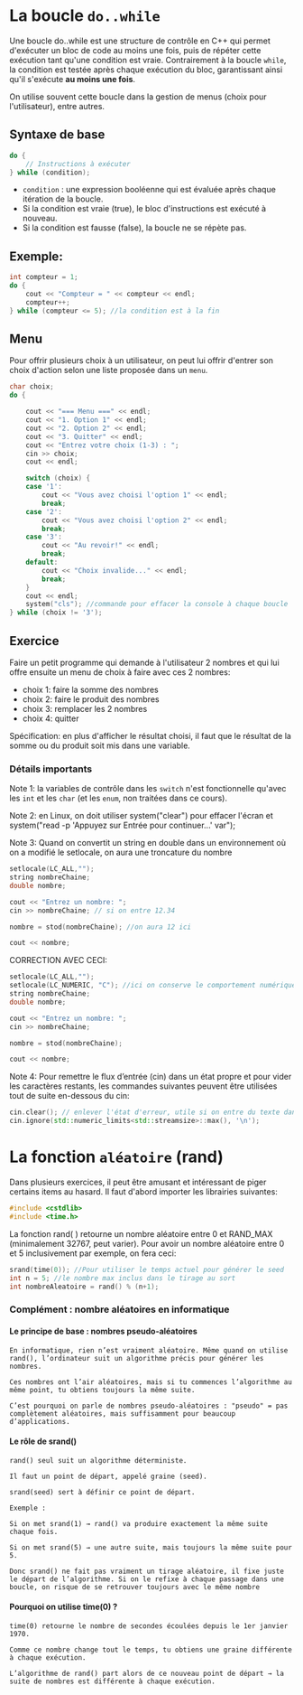 # La boucle `do..while`

Une boucle do..while est une structure de contrôle en C++ qui permet d'exécuter un bloc de code au moins une fois, puis de répéter cette exécution tant qu'une condition est vraie. Contrairement à la boucle `while`, la condition est testée après chaque exécution du bloc, garantissant ainsi qu'il s'exécute **au moins une fois**.

On utilise souvent cette boucle dans la gestion de menus (choix pour l'utilisateur), entre autres.

## Syntaxe de base

```cpp
do {
    // Instructions à exécuter
} while (condition);
```

- `condition` : une expression booléenne qui est évaluée après chaque itération de la boucle.
- Si la condition est vraie (true), le bloc d'instructions est exécuté à nouveau.
- Si la condition est fausse (false), la boucle ne se répète pas.

## Exemple:

```cpp
int compteur = 1;
do {
    cout << "Compteur = " << compteur << endl;
    compteur++;
} while (compteur <= 5); //la condition est à la fin
```

## Menu

Pour offrir plusieurs choix à un utilisateur, on peut lui offrir d'entrer son choix d'action selon une liste proposée dans un `menu`.

```cpp
char choix;
do {

    cout << "=== Menu ===" << endl;
    cout << "1. Option 1" << endl;
    cout << "2. Option 2" << endl;
    cout << "3. Quitter" << endl;
    cout << "Entrez votre choix (1-3) : ";
    cin >> choix;
    cout << endl;

    switch (choix) {
    case '1':
        cout << "Vous avez choisi l'option 1" << endl;
        break;
    case '2':
        cout << "Vous avez choisi l'option 2" << endl;
        break;
    case '3':
        cout << "Au revoir!" << endl;
        break;
    default:
        cout << "Choix invalide..." << endl;
        break;
    }
    cout << endl;
    system("cls"); //commande pour effacer la console à chaque boucle
} while (choix != '3');
```

## Exercice

Faire un petit programme qui demande à l'utilisateur 2 nombres et qui lui offre ensuite un menu de choix à faire avec ces 2 nombres: 
- choix 1: faire la somme des nombres
- choix 2: faire le produit des nombres
- choix 3: remplacer les 2 nombres
- choix 4: quitter

Spécification: en plus d'afficher le résultat choisi, il faut que le résultat de la somme ou du produit soit mis dans une variable.


### Détails importants

Note 1: la variables de contrôle dans les `switch` n'est fonctionnelle qu'avec les `int` et les `char` (et les `enum`, non traitées dans ce cours).

Note 2: en Linux, on doit utiliser system("clear") pour effacer l'écran et <br> 
system("read -p 'Appuyez sur Entrée pour continuer...' var");

Note 3: Quand on convertit un string en double dans un environnement où on a modifié le setlocale, on aura une troncature du nombre


```cpp
setlocale(LC_ALL,"");
string nombreChaine;
double nombre;

cout << "Entrez un nombre: ";
cin >> nombreChaine; // si on entre 12.34

nombre = stod(nombreChaine); //on aura 12 ici

cout << nombre;
```

CORRECTION AVEC CECI:
```cpp
setlocale(LC_ALL,""); 
setlocale(LC_NUMERIC, "C"); //ici on conserve le comportement numérique original en précisant "C" 
string nombreChaine;
double nombre;

cout << "Entrez un nombre: ";
cin >> nombreChaine; 

nombre = stod(nombreChaine); 

cout << nombre;
```

Note 4: Pour remettre le flux d’entrée (cin) dans un état propre et pour vider les caractères restants, les commandes suivantes peuvent être utilisées tout de suite en-dessous du cin:

```cpp
cin.clear(); // enlever l'état d'erreur, utile si on entre du texte dans un int
cin.ignore(std::numeric_limits<std::streamsize>::max(), '\n'); 
```


# La fonction `aléatoire` (rand)

Dans plusieurs exercices, il peut être amusant et intéressant de piger certains items au hasard. Il faut d'abord importer les librairies suivantes:

```cpp
#include <cstdlib> 
#include <time.h>
```

La fonction rand( ) retourne un nombre aléatoire entre 0 et RAND_MAX (minimalement 32767, peut varier). Pour avoir un nombre aléatoire entre 0 et 5 inclusivement par exemple, on fera ceci:

```cpp
srand(time(0)); //Pour utiliser le temps actuel pour générer le seed 
int n = 5; //le nombre max inclus dans le tirage au sort
int nombreAleatoire = rand() % (n+1); 
```

### Complément : nombre aléatoires en informatique


####  Le principe de base : nombres pseudo-aléatoires

	En informatique, rien n’est vraiment aléatoire. Même quand on utilise rand(), l’ordinateur suit un algorithme précis pour générer les nombres.

	Ces nombres ont l’air aléatoires, mais si tu commences l’algorithme au même point, tu obtiens toujours la même suite.

	C’est pourquoi on parle de nombres pseudo-aléatoires : "pseudo" = pas complètement aléatoires, mais suffisamment pour beaucoup d’applications.

#### Le rôle de srand()

	rand() seul suit un algorithme déterministe.

	Il faut un point de départ, appelé graine (seed).

	srand(seed) sert à définir ce point de départ.

	Exemple :

	Si on met srand(1) → rand() va produire exactement la même suite chaque fois.

	Si on met srand(5) → une autre suite, mais toujours la même suite pour 5.

	Donc srand() ne fait pas vraiment un tirage aléatoire, il fixe juste le départ de l’algorithme. Si on le refixe à chaque passage dans une boucle, on risque de se retrouver toujours avec le même nombre

#### Pourquoi on utilise time(0) ?

	time(0) retourne le nombre de secondes écoulées depuis le 1er janvier 1970.

	Comme ce nombre change tout le temps, tu obtiens une graine différente à chaque exécution.

	L’algorithme de rand() part alors de ce nouveau point de départ → la suite de nombres est différente à chaque exécution.


